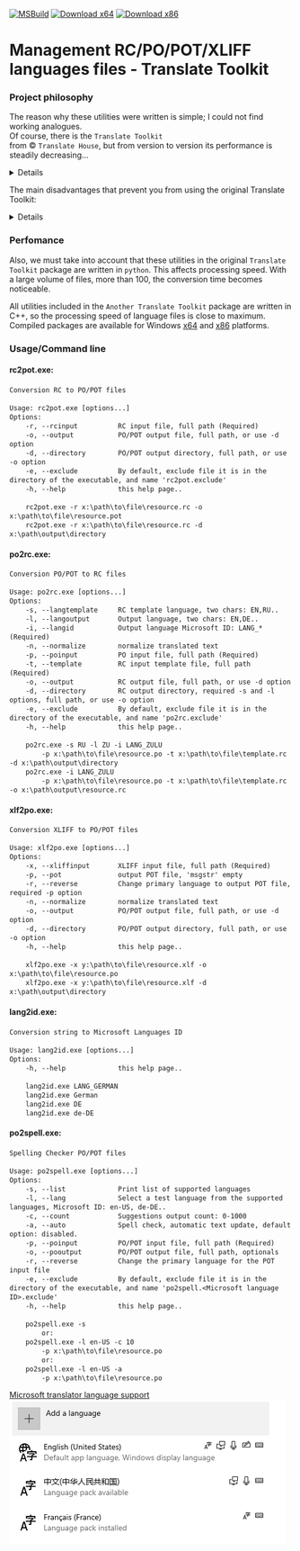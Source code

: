 [![MSBuild](https://github.com/ClaudiaCoord/Another-RC-PO-POT-XLIFF-Translate-Toolkit/actions/workflows/msbuild-release.yml/badge.svg)](https://github.com/ClaudiaCoord/Another-RC-PO-POT-XLIFF-Translate-Toolkit/actions/workflows/msbuild-release.yml) 
[![Download x64](https://img.shields.io/badge/Download-x64-brightgreen.svg?style=flat-square)](https://github.com/ClaudiaCoord/Another-RC-PO-POT-XLIFF-Translate-Toolkit/releases/download/1.0.0/AnotherTranslateToolkitx64.msi) 
[![Download x86](https://img.shields.io/badge/Download-x86-brightgreen.svg?style=flat-square)](https://github.com/ClaudiaCoord/Another-RC-PO-POT-XLIFF-Translate-Toolkit/releases/download/1.0.0/AnotherTranslateToolkitx86.msi) 

# Management RC/PO/POT/XLIFF languages files - Translate Toolkit

### Project philosophy

The reason why these utilities were written is simple; I could not find working analogues.  
Of course, there is the `Translate Toolkit`  
from © `Translate House`, but from version to version its performance is steadily decreasing...  

<details>
We used original "Translate Toolkit" package before. In addition to the package itself, for full functionality you must also install the latest version of "GetText" from "GNU". From it you need the merge utility, which tidies up the multi-line output from the 'rc2po' and 'po2rc' utilities. This format complies with the standards, but many online resources related to translation into different languages cannot work with it correctly. This is especially evident in the Chinese or Japanese languages: lines are cut off, syntax format errors appear related to unclosed quotes and many other similar faults. 
</details>

  
The main disadvantages that prevent you from using the original Translate Toolkit:  
<details>
  
"po2rc" utility:  
  
1. Does not understand menu tags unless they are inside the 'POPUP' tag.  
2. Dialogue titles, tags 'STYLE', 'FONT', 'CAPTION', 'MENU' are written in one long line, after which the assembly of the RC file causes an error.  
3. Does not understand constructions like '#, fussy', produces the error: "error line:1 symbol:2", regardless of location. At the same time, other utilities from the same package generate just such constructs, for example 'xliff2po'.  
4. If the 'PO' file ends with an empty line, it also produces a similar error that has nothing to do with the problem.  
5. If the source PO file is in a format other than UTF-8, multiple errors are possible, the origin of which is not clear.  
6. If you specify to use UTF-8 encoding for the output file, the file will still be written as UNICODE, in UTF-16 LE format. The way out of this situation is to subsequently convert the output file into UTF-8 format using third-party programs.  

"rc2po" utility:  

1. Does not work correctly with escaped quotes in text, leaves unclosed lines, the file is corrupted.  
2. It does not always process constructs like '{0}/{1}' related to the string format correctly; the file is corrupted.  
3. It does not filter by numeric values, that is, strings consisting only of numbers will also be added to the translation.  
4. Adds empty lines consisting of one space to the translation.  
4. It does not have settings that affect multi-line output of values; it is impossible to change this behavior.  
5. Does not have settings to prevent spam recording of line identifiers, thereby increasing the file size several times. This makes viewing and analyzing the source file very difficult.  
6. When using UTF-8 and missing the 'UTF-8 BOM' header at the beginning of the file, it produces the error: "error line:1 symbol:2".  

"xliff2po" utility:  

1. Adds the construction '#, fussy' to each 'msgid + msgtext' pair; other utilities from the same package do not understand this construction, which leads to a processing error. There is no way to disable this behavior.  
2. Does not replace the '&' sign in the 'xliff' format with the '\&amp;' html tag. Since the 'xliff' format is a subset of the 'XML' format, this results in an error. No further processing of such a file is possible.  
</details>


### Perfomance

Also, we must take into account that these utilities in the original `Translate Toolkit` package are written in `python`. This affects processing speed. With a large volume of files, more than 100, the conversion time becomes noticeable.  

All utilities included in the `Another Translate Toolkit` package are written in C++, so the processing speed of language files is close to maximum. Compiled packages are available for Windows [x64](https://github.com/ClaudiaCoord/Another-RC-PO-POT-XLIFF-Translate-Toolkit/releases/download/1.0.0/AnotherTranslateToolkitx64.msi) and [x86](https://github.com/ClaudiaCoord/Another-RC-PO-POT-XLIFF-Translate-Toolkit/releases/download/1.0.0/AnotherTranslateToolkitx86.msi) platforms.  

### Usage/Command line

#### rc2pot.exe:  
```
Conversion RC to PO/POT files  

Usage: rc2pot.exe [options...]  
Options:  
    -r, --rcinput          RC input file, full path (Required)  
    -o, --output           PO/POT output file, full path, or use -d option  
    -d, --directory        PO/POT output directory, full path, or use -o option  
    -e, --exclude          By default, exclude file it is in the directory of the executable, and name 'rc2pot.exclude'  
    -h, --help             this help page..  

	rc2pot.exe -r x:\path\to\file\resource.rc -o x:\path\to\file\resource.pot  
	rc2pot.exe -r x:\path\to\file\resource.rc -d x:\path\output\directory  

```

#### po2rc.exe:  
```
Conversion PO/POT to RC files  

Usage: po2rc.exe [options...]  
Options:  
    -s, --langtemplate     RC template language, two chars: EN,RU..  
    -l, --langoutput       Output language, two chars: EN,DE..  
    -i, --langid           Output language Microsoft ID: LANG_* (Required)  
    -n, --normalize        normalize translated text  
    -p, --poinput          PO input file, full path (Required)  
    -t, --template         RC input template file, full path (Required)  
    -o, --output           RC output file, full path, or use -d option  
    -d, --directory        RC output directory, required -s and -l options, full path, or use -o option  
    -e, --exclude          By default, exclude file it is in the directory of the executable, and name 'po2rc.exclude'  
    -h, --help             this help page..  

	po2rc.exe -s RU -l ZU -i LANG_ZULU  
		-p x:\path\to\file\resource.po -t x:\path\to\file\template.rc -d x:\path\output\directory  
	po2rc.exe -i LANG_ZULU  
		-p x:\path\to\file\resource.po -t x:\path\to\file\template.rc -o x:\path\output\resource.rc  

```

#### xlf2po.exe:  
```
Conversion XLIFF to PO/POT files  

Usage: xlf2po.exe [options...]  
Options:  
    -x, --xliffinput       XLIFF input file, full path (Required)  
    -p, --pot              output POT file, 'msgstr' empty  
    -r, --reverse          Change primary language to output POT file, required -p option  
    -n, --normalize        normalize translated text
    -o, --output           PO/POT output file, full path, or use -d option  
    -d, --directory        PO/POT output directory, full path, or use -o option  
    -h, --help             this help page..  

	xlf2po.exe -x y:\path\to\file\resource.xlf -o x:\path\to\file\resource.po  
	xlf2po.exe -x y:\path\to\file\resource.xlf -d x:\path\output\directory  

```

#### lang2id.exe:  
```
Conversion string to Microsoft Languages ID  

Usage: lang2id.exe [options...]  
Options:  
    -h, --help             this help page..  

	lang2id.exe LANG_GERMAN 
	lang2id.exe German  
	lang2id.exe DE  
	lang2id.exe de-DE  

```

#### po2spell.exe:  
```
Spelling Checker PO/POT files

Usage: po2spell.exe [options...]
Options:
    -s, --list             Print list of supported languages
    -l, --lang             Select a test language from the supported languages, Microsoft ID: en-US, de-DE..
    -c, --count            Suggestions output count: 0-1000
    -a, --auto             Spell check, automatic text update, default option: disabled.
    -p, --poinput          PO/POT input file, full path (Required)
    -o, --pooutput         PO/POT output file, full path, optionals
    -r, --reverse          Change the primary language for the POT input file
    -e, --exclude          By default, exclude file it is in the directory of the executable, and name 'po2spell.<Microsoft language ID>.exclude'
    -h, --help             this help page..       

	po2spell.exe -s
		or:
	po2spell.exe -l en-US -c 10
		-p x:\path\to\file\resource.po
		or:
	po2spell.exe -l en-US -a
		-p x:\path\to\file\resource.po

```

[Microsoft translator language support](https://www.microsoft.com/en-us/translator/help/windows-10/)  
![Microsoft dialog - Add language](addlang.png)
